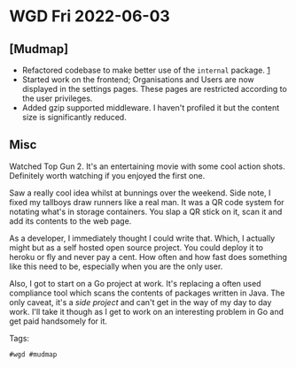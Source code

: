 # WGD Fri 2022-06-03

## [Mudmap]

- Refactored codebase to make better use of the `internal` package.
  [1](https://dave.cheney.net/2019/10/06/use-internal-packages-to-reduce-your-public-api-surface)
- Started work on the frontend; Organisations and Users are now displayed in the settings pages.
  These pages are restricted according to the user privileges. 
- Added gzip supported middleware. I haven't profiled it but the content size is significantly
  reduced. 

## Misc

Watched Top Gun 2. It's an entertaining movie with some cool action shots. Definitely worth
watching if you enjoyed the first one.

Saw a really cool idea whilst at bunnings over the weekend. Side note, I fixed my tallboys draw runners like a
real man. It was a QR code system for notating what's in storage containers. You slap a QR stick
on it, scan it and add its contents to the web page.

As a developer, I immediately thought I could write that. Which, I actually might but as a self
hosted open source project. You could deploy it to heroku or fly and never pay a cent. How often
and how fast does something like this need to be, especially when you are the only user. 

Also, I got to start on a Go project at work. It's replacing a often used compliance tool which
scans the contents of packages written in Java. The only caveat, it's a *side project* and can't
get in the way of my day to day work. I'll take it though as I get to work on an interesting
problem in Go and get paid handsomely for it.

Tags:

    #wgd #mudmap

